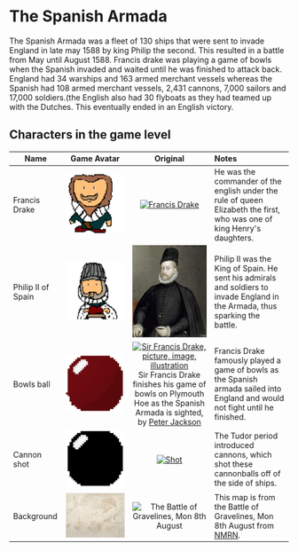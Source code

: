 
# The Spanish Armada

The Spanish Armada was a fleet of 130 ships that were sent to invade England in late may 1588 by king Philip the second. This resulted in a battle from May until August 1588. Francis drake was playing a game of bowls when the Spanish invaded and waited until he was finished to attack back. England had 34 warships and 163 armed merchant vessels whereas the Spanish had 108 armed merchant vessels, 2,431 cannons, 7,000 sailors and 17,000 soldiers.(the English also had 30 flyboats as they had teamed up with the Dutches. This eventually ended in an English victory.



## Characters in the game level

| Name          | Game Avatar           | Original  | Notes |
| ------------- |:---------------------:|:---------:|:----- |
| Francis Drake | [![Francis Drake](drake.gif)](drake.gif) | [![Francis Drake](https://dynaimage.cdn.cnn.com/cnn/q_auto,w_1199,c_fill,g_auto,h_674,ar_16:9/http%3A%2F%2Fcdn.cnn.com%2Fcnnnext%2Fdam%2Fassets%2F180531122429-02-francis-drake-wart-portrait.jpg)](https://edition.cnn.com/style/article/francis-drake-wart-authentication-intl/index.html) | He was the commander of the english under the rule of queen Elizabeth the first, who was one of king Henry's daughters. |
|Philip II of Spain| [![Philip II](philip2.gif)](philip2.gif) | ![Philip II of Spain](philip2fullNew.gif)| Philip II was the King of Spain. He sent his admirals and soldiers to invade England in the Armada, thus sparking the battle. |
| Bowls ball | [![Bowls ball avatar](ball.gif)](ball.gif) | [![Sir Francis Drake, picture, image, illustration](https://www.lookandlearn.com/history-images/preview/A/A003/A003428-03.jpg)](https://www.lookandlearn.com/history-images/preview/A/A003/A003428-03.jpg) Sir Francis Drake finishes his game of bowls on Plymouth Hoe as the Spanish Armada is sighted, by [Peter Jackson](https://www.lookandlearn.com/history-images/search.php?search=Peter+Jackson&amp;bool=phrase) | Francis Drake famously played a game of bowls as the Spanish armada sailed into England and would not fight until he finished. | 
| Cannon shot | [![cannon shot](cannon.gif)](cannon.gif) | [![Shot](https://upload.wikimedia.org/wikipedia/commons/d/de/MaryRose-round_shot.JPG)](https://en.wikipedia.org/wiki/Round_shot) | The Tudor period introduced cannons, which shot these cannonballs off of the side of ships.|
|Background | [![Armada map](background2.gif)](background2.gif) | ![The Battle of Gravelines, Mon 8th August](https://www.nmrn.org.uk/sites/default/files/14569_10.jpg "The Battle of Gravelines, Mon 8th August") | This map is from the Battle of Gravelines, Mon 8th August from [NMRN](https://www.nmrn.org.uk/major-appeals/armada-maps).|


